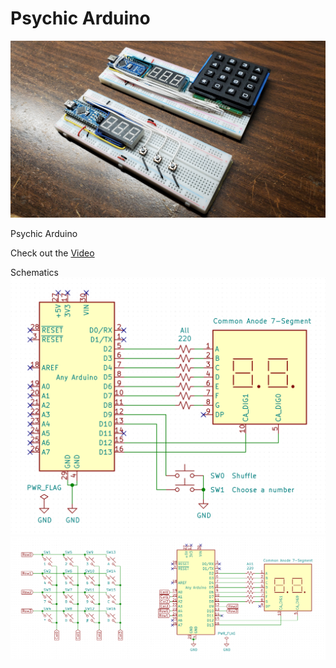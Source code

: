 # Psychic Arduino

![Photo of the project](https://github.com/hwiguna/HariFun_ArduinoMagician/blob/master/Project%20Photo.jpg)

Psychic Arduino

Check out the [Video](https://youtu.be/gWtNpHCqAWY)

Schematics
![Randomizer Schematic](https://github.com/hwiguna/HariFun_ArduinoMagician/blob/master/Assistant_Schematic.png)
![Psychic Schematic](https://github.com/hwiguna/HariFun_ArduinoMagician/blob/master/Psychic_Schematic.png)
